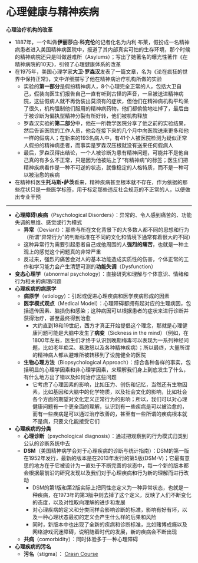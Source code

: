# 心理健康与精神疾病
**心理治疗机构的改革**
* 1887年，一个叫做**伊丽莎白·科克伦**的记者化名为内利·布莱，假扮成一名精神病患者进入美国精神病医院中，报道了其内部真实可怕的生存环境，那个时候的精神病院还只是叫做避难所（Asylums）；写出了她著名的曝光性著作《在精神病院的10天》，引领了心理健康体系的改革
* 在1975年，美国心理学家**大卫·罗森汉**发表了一篇文章，名为《论在疯狂的世界中保持正常》，文中详细描写了他在精神病治疗机构所做的实验
  * 实验的**第一部分**是假扮精神病人，8个心理完全正常的人，包括大卫自己，假装向医生们报告自己一直有听到古怪的声音，一旦被送进精神病院，这些假病人就不再伪装出莫须有的症状，但他们在精神病机构平均呆了很久，机构强制他们服用的精神病药物，他们都偷偷地吐掉了，最后由于被诊断为偏执型精神分裂有所好转，他们被机构释放
  * 罗森汉实验的**第二部分**中，他在一所教学医院分享了他之前的实验结果，然后告诉医院的工作人员，他会在接下来的几个月中向医院送来更多和他一样的假病人；在新来的193名病人中，有41个人被医院检测为疑似正常人假扮的精神病患者，而事实是罗森汉压根就没有送来任何假病人
  * 最后，罗森汉得出结论，一个人被诊断为患有精神问题，可能并不是他自己真的有多么不正常，只是因为他被贴上了“有精神病”的标签；医生们把精神疾病看作是一种不可逆的状态，就像稳定的人格特质，而不是一种可以被治愈的疾病
* 在精神科医生**托马斯•萨茨**看来，精神疾病甚至根本就不存在，作为依据的那些症状只是一些医学标签，用于标定那些违反社会规范的不正常的人，以便做出专业干预
---
* **心理障碍\疾病**（Psychological Disorders）：异常的、令人感到痛苦的、功能失调的思维、感觉或行为模式
  * **异常**（Deviant）：那些与所在文化背景下的大多数人都不同的思想和行为（所谓“异常行为”的判断标准在不同的文化和情境下通常有着很大的不同）
  * 这种异常行为需要引起患者自己或他周围的人**强烈的痛苦**，也就是一种主观上的感觉这个问题真的非常严重
  * 反过来，强烈的痛苦会对人的基本功能造成实质性的伤害，个体正常的工作和学习能力会产生清楚可测的**功能失调**（Dysfunction）
* **变态心理学**（abnormal psychology）：直接研究和理解与个体意识、情绪和行为相关的病理问题
* **心理疾病的病原学**
  * **病原学**（etiology）：引起或促进心理疾病和医学疾病形成的因素
  * **医学模式观点**（Medical Model）：心理障碍都拥有起对应的生理病因，包括遗传因素、脑损伤和感染；这种病因可以根据患者的症状来进行诊断并获得治疗，甚至最终得到治愈
    * 大约直到18和19世纪，西方才真正开始提倡这个理念，那就是心理健康问题可能是大脑中发生了**病变**（Sickness in the mind）（例如，在1800年左右，医生们才终于认识到晚期梅毒可以表现为一系列神经问题，比如老年痴呆、易激怒以及各种精神疾病）；所以最终，大量所谓的精神病人都从避难所被转移到了设施健全的医院
  * **生物心理方法**（Biopsychological Approach）：综合各种各样的事实，包括明显的心理学因素和非心理学因素，来理解我们身上到底发生了什么，有什么地方出了错以及如何治疗这些问题
    * 它考虑了心理因素的影响，比如压力、创伤和记忆，当然还有生物因素，比如基因和大脑中的化学物质，以及社会文化的影响，比如社会各个方面的期望对文化定义正常行为的影响；所以，我们可以对心理健康问题有一个更全面的理解，认识到有一些疾病是可以被治愈的，而有一些疾病是可以通过治疗改善的，甚至有一些所谓的疾病根本就不是病，只要文化能接受它们
* **心理疾病的分类**
  * **心理诊断**（psychological diagnosis）：通过把观察到的行为模式归类到公认的诊断系统中去
  * **DSM**（美国精神病学会对于心理疾病的诊断与统计指南）：DSM的第一版在1952年发行，最新的版本是在2013年发行的第5版(DSM-V)；它最有意思的地方在于它被设计为一直处于不断完善的状态中，每一个新的版本都会根据最前沿的研究发现以及我们对于心理疾病和行为新的理解而进行改动
    * DSM的第1版和第2版实际上把同性恋定义为一种异常状态，也就是一种疾病，在1973年的第3版中则去掉了这个定义，反映了人们不断变化的态度，以及对性取向理解的进步和发展
    * 对心理疾病的定义和分类同样会影响诊断的标准，影响有好有坏，以及一种心理状态最初的定义会产生什么样的后果和风险
    * 同时，新版本中也出现了全新的疾病和诊断标准，比如赌博成瘾以及网络游戏沉迷障碍，说明随着时代的发展，新的疾病会不断出现
  * **共病**（comorbidity）：同时体验多于一种心理障碍
* **心理疾病的污名**
  * **污名**（stigma）：
[Crasn Course](https://www.bilibili.com/video/BV1Zs411c7W6?p=29)

